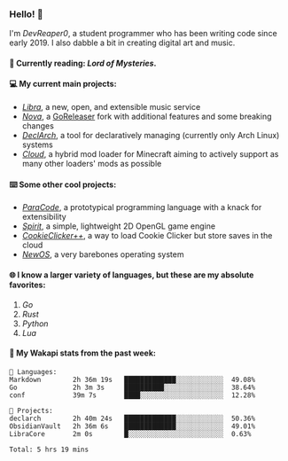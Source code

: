### Hello! 👋

I'm _DevReaper0_, a student programmer who has been writing code since early 2019. I also dabble a bit in creating digital art and music.

#### 📖 Currently reading: *Lord of Mysteries*.

#### 💻 My current main projects:

-   _[Libra](https://github.com/LibraMusic)_, a new, open, and extensible music service
-   _[Nova](https://github.com/LibraMusic/Nova)_, a [GoReleaser](https://github.com/goreleaser/goreleaser) fork with additional features and some breaking changes
-   _[DeclArch](https://github.com/DevReaper0/declarch)_, a tool for declaratively managing (currently only Arch Linux) systems
-   _[Cloud](https://github.com/CloudLoaderMC/CloudLoader)_, a hybrid mod loader for Minecraft aiming to actively support as many other loaders' mods as possible

#### ⌨️ Some other cool projects:

-   _[ParaCode](https://github.com/ParaCodeLang/ParaCode)_, a prototypical programming language with a knack for extensibility
-   _[Spirit](https://gitlab.com/DevReaper0/SpiritEngine)_, a simple, lightweight 2D OpenGL game engine
-   _[CookieClicker++](https://github.com/DevReaper0/CookieClickerPlusPlus)_, a way to load Cookie Clicker but store saves in the cloud
-   _[NewOS](https://github.com/DevReaper0/NewOS)_, a very barebones operating system

#### 🌐 I know a larger variety of languages, but these are my absolute favorites:

1. _Go_
2. _Rust_
3. _Python_
4. _Lua_

#### 📡 My Wakapi stats from the past week:

```text
💾 Languages:
Markdown        2h 36m 19s   █████████████░░░░░░░░░░░░  49.08%
Go              2h 3m 3s     ██████████░░░░░░░░░░░░░░░  38.64%
conf            39m 7s       ████░░░░░░░░░░░░░░░░░░░░░  12.28%

💼 Projects:
declarch        2h 40m 24s   █████████████░░░░░░░░░░░░  50.36%
ObsidianVault   2h 36m 6s    █████████████░░░░░░░░░░░░  49.01%
LibraCore       2m 0s        █░░░░░░░░░░░░░░░░░░░░░░░░  0.63%

Total: 5 hrs 19 mins
```
